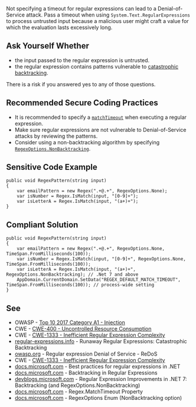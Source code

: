 Not specifying a timeout for regular expressions can lead to a Denial-of-Service attack. Pass a timeout when using `System.Text.RegularExpressions` to process untrusted input because a malicious user might craft a value for which the evaluation lasts excessively long.
 
## Ask Yourself Whether
 
- the input passed to the regular expression is untrusted.
- the regular expression contains patterns vulnerable to [catastrophic
  backtracking](https://www.regular-expressions.info/catastrophic.html).

There is a risk if you answered yes to any of those questions.
 
## Recommended Secure Coding Practices

- It is recommended to specify a [`matchTimeout`](https://learn.microsoft.com/dotnet/standard/base-types/best-practices#use-time-out-values) when executing a
  regular expression.
- Make sure regular expressions are not vulnerable to Denial-of-Service attacks by reviewing the patterns.
- Consider using a non-backtracking algorithm by specifying [`RegexOptions.NonBacktracking`](https://learn.microsoft.com/dotnet/api/system.text.regularexpressions.regexoptions?view=net-7.0).

## Sensitive Code Example

    public void RegexPattern(string input)
    {
        var emailPattern = new Regex(".+@.+", RegexOptions.None);
        var isNumber = Regex.IsMatch(input, "[0-9]+");
        var isLetterA = Regex.IsMatch(input, "(a+)+");
    }

## Compliant Solution

    public void RegexPattern(string input)
    {
        var emailPattern = new Regex(".+@.+", RegexOptions.None, TimeSpan.FromMilliseconds(100));
        var isNumber = Regex.IsMatch(input, "[0-9]+", RegexOptions.None, TimeSpan.FromMilliseconds(100));
        var isLetterA = Regex.IsMatch(input, "(a+)+", RegexOptions.NonBacktracking); // .Net 7 and above
        AppDomain.CurrentDomain.SetData("REGEX_DEFAULT_MATCH_TIMEOUT", TimeSpan.FromMilliseconds(100)); // process-wide setting
    }

## See

- OWASP - [Top 10 2017 Category A1 - Injection](https://owasp.org/www-project-top-ten/2017/A1_2017-Injection)
- CWE - [CWE-400 - Uncontrolled Resource Consumption](https://cwe.mitre.org/data/definitions/400)
- CWE - [CWE-1333 - Inefficient Regular Expression Complexity](https://cwe.mitre.org/data/definitions/1333)
- [regular-expressions.info](https://www.regular-expressions.info/catastrophic.html) - Runaway Regular Expressions: Catastrophic
  Backtracking
- [owasp.org](https://owasp.org/www-community/attacks/Regular_expression_Denial_of_Service_-_ReDoS) - Regular expression Denial of
  Service - ReDoS
- CWE - [CWE-1333 - Inefficient Regular Expression Complexity](https://cwe.mitre.org/data/definitions/1333)
- [docs.microsoft.com](https://docs.microsoft.com/dotnet/standard/base-types/best-practices) - Best practices for regular expressions
  in .NET
- [docs.microsoft.com](https://docs.microsoft.com/dotnet/standard/base-types/backtracking-in-regular-expressions) - Backtracking in
  Regular Expressions
- [devblogs.microsoft.com](https://devblogs.microsoft.com/dotnet/regular-expression-improvements-in-dotnet-7/#backtracking-and-regexoptions-nonbacktracking) - Regular Expression Improvements in .NET 7: Backtracking (and RegexOptions.NonBacktracking)
- [docs.microsoft.com](https://docs.microsoft.com/dotnet/api/system.text.regularexpressions.regex.matchtimeout) - Regex.MatchTimeout
  Property
- [docs.microsoft.com](https://docs.microsoft.com/dotnet/api/system.text.regularexpressions.regexoptions?view=net-7.0) - RegexOptions
  Enum (NonBacktracking option)